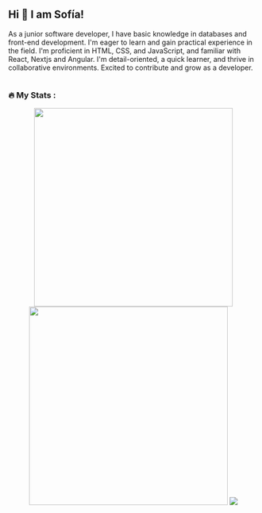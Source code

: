 ## Hi 👋 I am Sofía! 
As a junior software developer, I have basic knowledge in databases and front-end development. I'm eager to learn and gain practical experience in the field. I'm proficient in HTML, CSS, and JavaScript, and familiar with React, Nextjs and Angular. I'm detail-oriented, a quick learner, and thrive in collaborative environments. Excited to contribute and grow as a developer.
<div>
<img src="https://komarev.com/ghpvc/?username=your-github-sofiademonasterio&style=flat-square&color=blueviolet" alt=""/>
</div>

### :fire: My Stats :
<p align = "center">
  <img src = "https://github-readme-stats.vercel.app/api?username=sofiademonasterio&show_icons=true&theme=radical&hide_border=true&background=000000" width=400>
  <img src = "https://github-readme-streak-stats.herokuapp.com?user=sofiademonasterio&theme=radical&hide_border=true&background=000000" width=400>
  <img src = "https://github-readme-stats.vercel.app/api/top-langs/?username=sofiademonasterio&layout=compact&theme=vision-friendly-dark">
</p>
